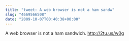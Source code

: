 ```yaml
---
title: "tweet: A web browser is not a ham sandw"
slug: "4669566508"
date: "2009-10-07T00:40:38+00:00"
---
```

A web browser is not a ham sandwich. http://2tu.us/w0g
